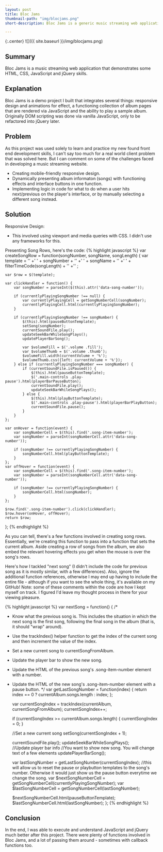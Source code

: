 ```yaml
---
layout: post
title: Bloc Jams
thumbnail-path: "img/blocjams.png"
short-description: Bloc Jams is a generic music streaming web application that hosts a collection of albums and a playable list of songs.

---
```


{:.center}
![]({{ site.baseurl }}/img/blocjams.png)

## Summary

Bloc Jams is a music streaming web application that demonstrates some HTML, CSS, JavaScript and jQuery skills.

## Explanation

Bloc Jams is a demo project I built that integrates several things: responsive design and animations for effect, a functioning collection of album pages that are rendered via JavaScript and the ability to play a sample album. Originally DOM scripting was done via vanilla JavaScript, only to be refactored into jQuery later.

## Problem

As this project was used solely to learn and practice my new found front end development skills, I can't say too much for a real world client problem that was solved here. But I can comment on some of the challenges faced in developing a music streaming website.

* Creating mobile-friendly responsive design.
* Dynamically presenting album informaton (songs) with functioning effects and interface buttons in one function.
* Implementing logic in code for what to do when a user hits next/previous on the player's interface, or by manually selecting a different song instead.

## Solution

Responsive Design:
* This involved using viewport and media queries with CSS. I didn't use any frameworks for this.

Presenting Song Rows, here's the code:
{% highlight javascript %}
var createSongRow = function(songNumber, songName, songLength) {
    var template = 
     '<tr class="album-view-song-item">'
    +'  <td class="song-item-number" data-song-number="'+ songNumber +'">' + songNumber + '</td>'
    +'  <td class="song-item-title">' + songName + '</td>'
    +'  <td class="song-item-duration">' + filterTimeCode(songLength) + '</td>'
    +'</tr>'
    ;

    var $row = $(template);
    
    var clickHandler = function() {
        var songNumber = parseInt($(this).attr('data-song-number'));
        
        if (currentlyPlayingSongNumber !== null) {
            var currentlyPlayingCell = getSongNumberCell(songNumber);
            currentlyPlayingCell.html(currentlyPlayingSongNumber);
        } 
        
        if (currentlyPlayingSongNumber !== songNumber) {
            $(this).html(pauseButtonTemplate);
            setSong(songNumber);
            currentSoundFile.play();
            updateSeekBarWhileSongPlays();
            updatePlayerBarSong();
            
            var $volumeFill = $('.volume .fill');
            var $volumeThumb = $('.volume .thumb');
            $volumeFill.width(currentVolume + '%');
            $volumeThumb.css({left: currentVolume + '%'});
        } else if (currentlyPlayingSongNumber === songNumber) {
            if (currentSoundFile.isPaused()) {
                $(this).html(pauseButtonTemplate);
                $('.main-controls .play-pause').html(playerBarPauseButton);
                currentSoundFile.play();
                updateSeekBarWhileSongPlays();
            } else {
                $(this).html(playButtonTemplate);
                $('.main-controls .play-pause').html(playerBarPlayButton);
                currentSoundFile.pause();
            }
        }
    };
    
    var onHover = function(event) {
        var songNumberCell = $(this).find('.song-item-number'); 
        var songNumber = parseInt(songNumberCell.attr('data-song-number'));
        
        if (songNumber !== currentlyPlayingSongNumber) {
            songNumberCell.html(playButtonTemplate);
        }
    };
    var offHover = function(event) {
        var songNumberCell = $(this).find('.song-item-number'); 
        var songNumber = parseInt(songNumberCell.attr('data-song-number'));
        
        if (songNumber !== currentlyPlayingSongNumber) {
            songNumberCell.html(songNumber);
        }
    };
    
    $row.find('.song-item-number').click(clickHandler);
    $row.hover(onHover, offHover);
    return $row;
};
{% endhighlight %}

As you can tell, there's a few functions involved in creating song rows. Essentially, we're creating this function to pass into a function that sets the current album. Aside creating a row of songs from the album, we also embed the relevant hovering effects you get when the mouse is over the song's rows.

Here's how I tackled "next song" (I didn't include the code for previous song as it is mostly similar, with a few differences). Also, ignore the additional function references, otherwise I may end up having to include the entire file - although if you want to see the whole thing, it's available on my GitHub! Note: some of these comments within the code are how I kept myself on track. I figured I'd leave my thought process in there for your viewing pleasure.

{% highlight javascript %}
var nextSong = function() {
/*
- Know what the previous song is. This includes the situation in which the next song is the first song, following the final song in the album (that is, it should "wrap" around).
- Use the trackIndex() helper function to get the index of the current song and then increment the value of the index.
- Set a new current song to currentSongFromAlbum.
- Update the player bar to show the new song.
- Update the HTML of the previous song's .song-item-number element with a number.
- Update the HTML of the new song's .song-item-number element with a pause button.
*/
    var getLastSongNumber = function(index) {
        return index == 0 ? currentAlbum.songs.length : index;
    };
    
    var currentSongIndex = trackIndex(currentAlbum, currentSongFromAlbum);
    currentSongIndex++;
    
    if (currentSongIndex >= currentAlbum.songs.length) {
        currentSongIndex = 0;
    }
    
    //Set a new current song
    setSong(currentSongIndex + 1);
    
    currentSoundFile.play();
    updateSeekBarWhileSongPlays();    
    //Update player bar info
    //You want to show new song. You will change text of a few elements
    updatePlayerBarSong();
    
    var lastSongNumber = getLastSongNumber(currentSongIndex);
    //this will allow us to reset the pause or playbutton templates to the song's number. Otherwise it would just show us the pause button everytime we change the song.
    var $nextSongNumberCell = getSongNumberCell(currentlyPlayingSongNumber);
    var $lastSongNumberCell = getSongNumberCell(lastSongNumber);
    
    $nextSongNumberCell.html(pauseButtonTemplate);
    $lastSongNumberCell.html(lastSongNumber);
};
{% endhighlight %}

## Conclusion

In the end, I was able to execute and understand JavaScript and jQuery much better after this project. There were plenty of functions involved in Bloc Jams, and a lot of passing them around - sometimes with callback functions too.
